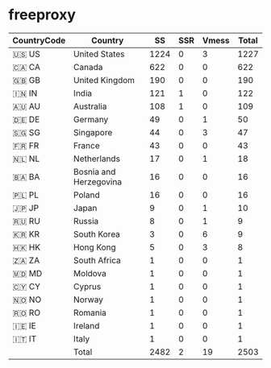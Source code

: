 # freeproxy

|CountryCode|Country|SS|SSR|Vmess|Total|
|  ----  | ----  |  ----  | ----  |  ----  | ----  |
|🇺🇸 US|United States|1224|0|3|1227|
|🇨🇦 CA|Canada|622|0|0|622|
|🇬🇧 GB|United Kingdom|190|0|0|190|
|🇮🇳 IN|India|121|1|0|122|
|🇦🇺 AU|Australia|108|1|0|109|
|🇩🇪 DE|Germany|49|0|1|50|
|🇸🇬 SG|Singapore|44|0|3|47|
|🇫🇷 FR|France|43|0|0|43|
|🇳🇱 NL|Netherlands|17|0|1|18|
|🇧🇦 BA|Bosnia and Herzegovina|16|0|0|16|
|🇵🇱 PL|Poland|16|0|0|16|
|🇯🇵 JP|Japan|9|0|1|10|
|🇷🇺 RU|Russia|8|0|1|9|
|🇰🇷 KR|South Korea|3|0|6|9|
|🇭🇰 HK|Hong Kong|5|0|3|8|
|🇿🇦 ZA|South Africa|1|0|0|1|
|🇲🇩 MD|Moldova|1|0|0|1|
|🇨🇾 CY|Cyprus|1|0|0|1|
|🇳🇴 NO|Norway|1|0|0|1|
|🇷🇴 RO|Romania|1|0|0|1|
|🇮🇪 IE|Ireland|1|0|0|1|
|🇮🇹 IT|Italy|1|0|0|1|
||Total|2482|2|19|2503|
